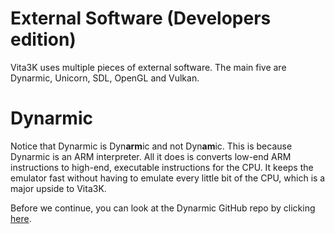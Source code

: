 # External Software (Developers edition)

Vita3K uses multiple pieces of external software. The main five are Dynarmic, Unicorn, SDL, OpenGL and Vulkan.

# Dynarmic

Notice that Dynarmic is Dyn**arm**ic and not Dyn**am**ic. This is because Dynarmic is an ARM interpreter. All it does is converts low-end ARM instructions to high-end, executable instructions for the CPU. It keeps the emulator fast without having to emulate every little bit of the CPU, which is a major upside to Vita3K.

Before we continue, you can look at the Dynarmic GitHub repo by clicking [here](https://github.com/merryhime/dynarmic).
